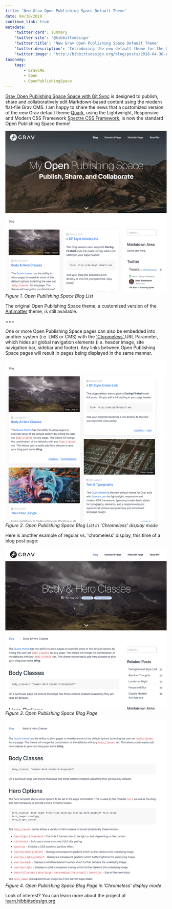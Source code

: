 ```yaml
---
title: 'New Grav Open Publishing Space Default Theme'
date: 04/30/2018
continue_link: true
metadata:
    'twitter:card': summary
    'twitter:site': '@hibbittsdesign'
    'twitter:title': 'New Grav Open Publishing Space Default Theme'
    'twitter:description': 'Introducing the new default theme for the Grav Open Publishing Space.'
    'twitter:image': 'http://hibbittsdesign.org/blog/posts/2018-04-30-new-open-publishing-space-default-theme/bloglistchromeless.jpg'
taxonomy:
    tags:
        - GravCMS
        - Open
        - OpenPublishingSpace
---
```


[Grav Open Publishing Space Space with Git Sync](http://demo.hibbittsdesign.org/grav-open-publishing-quark/) is designed to publish, share and collaboratively edit Markdown-based content using the modern flat-file Grav CMS. I am happy to share the news that a customized version of the new Grav default theme [Quark](https://github.com/getgrav/grav-theme-quark), using the Lightweight, Responsive and Modern CSS Framework [Spectre CSS Framework](https://picturepan2.github.io/spectre/), is now the standard Open Publishing Space theme!

![Open Publishing Space Blog List](bloglist.jpg)
_Figure 1. Open Publishing Space Blog List_

The original Open Publishing Space theme, a customized version of the [Antimatter](https://github.com/getgrav/grav-theme-antimatter) theme, is still available.

===

One or more Open Publishing Space pages can also be embedded into another system (i.e. LMS or CMS) with the ['Chromeless' ](http://demo.hibbittsdesign.org/grav-open-publishing-quark/chromeless:true) URL Parameter, which hides all global navigation elements (i.e. header image, site navigation bar, sidebar and footer). Any links between Open Publishing Space pages will result in pages being displayed in the same manner.

![Open Publishing Space Blog List in 'Chromeless' display mode](bloglistchromeless.jpg)
_Figure 2. Open Publishing Space Blog List in 'Chromeless' display mode_

Here is another example of regular vs. 'chromeless' display, this time of a blog post page:

![Open Publishing Space Blog Page](blogpage.jpg)
_Figure 3. Open Publishing Space Blog Page_

![Open Publishing Space Blog Page in 'Chromeless' display mode](blogpagechromeless.jpg)
_Figure 4. Open Publishing Space Blog Page in 'Chromeless' display mode_

Look of interest? You can learn more about the project at [learn.hibbittsdesign.org](http://learn.hibbittsdesign.org/openpublishingspace)
